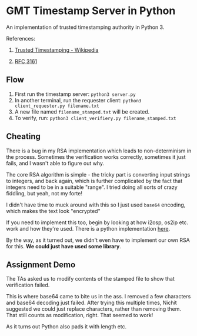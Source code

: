  
# GMT Timestamp Server in Python

An implementation of trusted timestamping authority in Python 3.

References:

1. [Trusted Timestamping - Wikipedia](https://en.wikipedia.org/wiki/Trusted_timestamping)

2. [RFC 3161](http://tools.ietf.org/html/rfc3161)

## Flow

1. First run the timestamp server: `python3 server.py`
2. In another terminal, run the requester client: `python3 client_requester.py filename.txt`
3. A new file named `filename_stamped.txt` will be created.
4. To verify, run: `python3 client_verifiery.py filename_stamped.txt`

## Cheating

There is a bug in my RSA implementation which leads to non-determinism in the process. Sometimes the verification works correctly, sometimes it just fails, and I wasn't able to figure out why. 

The core RSA algorithm is simple - the tricky part is converting input strings to integers, and back again, which is further complicated by the fact that integers need to be in a suitable "range". I tried doing all sorts of crazy fiddling, but yeah, not my forte! 

I didn't have time to muck around with this so I just used `base64` encoding, which makes the text look "encrypted"

If you need to implement this too, begin by looking at how i2osp, os2ip etc. work and how they're used. There is a python implementation [here](https://github.com/bdauvergne/python-pkcs1/).

By the way, as it turned out, we didn't even have to implement our own RSA for this. **We could just have used some library**.

## Assignment Demo

The TAs asked us to modify contents of the stamped file to show that verification failed.

This is where base64 came to bite us in the ass. I removed a few characters and base64 decoding just failed. After trying this multiple times, Nichit suggested we could just replace characters, rather than removing them. That still counts as modification, right. That seemed to work!

As it turns out Python also pads it with length etc.